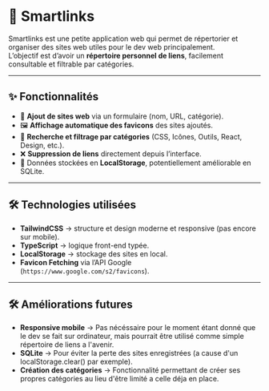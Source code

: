 # 📑 Smartlinks

Smartlinks est une petite application web qui permet de répertorier et organiser des sites web utiles pour le dev web principalement.  
L’objectif est d’avoir un **répertoire personnel de liens**, facilement consultable et filtrable par catégories.

---

## ✨ Fonctionnalités

- 📂 **Ajout de sites web** via un formulaire (nom, URL, catégorie).
- 🖼️ **Affichage automatique des favicons** des sites ajoutés.
- 🔎 **Recherche et filtrage par catégories** (CSS, Icônes, Outils, React, Design, etc.).
- ❌ **Suppression de liens** directement depuis l’interface.
- 💾 Données stockées en **LocalStorage**, potentiellement améliorable en SQLite.

---

## 🛠️ Technologies utilisées

- **TailwindCSS** → structure et design moderne et responsive (pas encore sur mobile).
- **TypeScript** → logique front-end typée.
- **LocalStorage** → stockage des sites en local.
- **Favicon Fetching** via l’API Google (`https://www.google.com/s2/favicons`).

---

## 🛠️ Améliorations futures

- **Responsive mobile** → Pas nécéssaire pour le moment étant donné que le dev se fait sur ordinateur, mais pourrait être utilisé comme simple répertoire de liens a l'avenir.
- **SQLite** → Pour éviter la perte des sites enregistrées (a cause d'un localStorage.clear() par exemple).
- **Création des catégories** → Fonctionnalité permettant de créer ses propres catégories au lieu d'être limité a celle déja en place.

  
